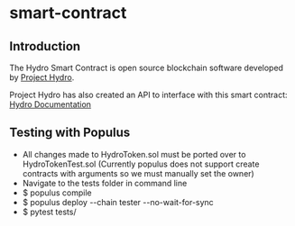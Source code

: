 # smart-contract

## Introduction
<p>The Hydro Smart Contract is open source blockchain software developed by <a href="http://www.projecthydro.com">Project Hydro</a>.</p>
<p>Project Hydro has also created an API to interface with this smart contract: <a href="https://github.com/hydrogen-dev/hydro-docs">Hydro Documentation</a></p>


## Testing with Populus
- All changes made to HydroToken.sol must be ported over to HydroTokenTest.sol (Currently populus does not support create contracts with arguments so we must manually set the owner)
- Navigate to the tests folder in command line
- $ populus compile
- $ populus deploy --chain tester --no-wait-for-sync
- $ pytest tests/
